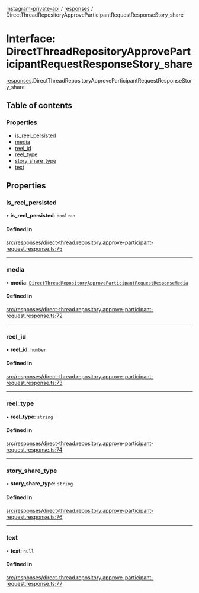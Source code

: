 [instagram-private-api](../../README.md) / [responses](../../modules/responses.md) / DirectThreadRepositoryApproveParticipantRequestResponseStory_share

# Interface: DirectThreadRepositoryApproveParticipantRequestResponseStory\_share

[responses](../../modules/responses.md).DirectThreadRepositoryApproveParticipantRequestResponseStory_share

## Table of contents

### Properties

- [is\_reel\_persisted](DirectThreadRepositoryApproveParticipantRequestResponseStory_share.md#is_reel_persisted)
- [media](DirectThreadRepositoryApproveParticipantRequestResponseStory_share.md#media)
- [reel\_id](DirectThreadRepositoryApproveParticipantRequestResponseStory_share.md#reel_id)
- [reel\_type](DirectThreadRepositoryApproveParticipantRequestResponseStory_share.md#reel_type)
- [story\_share\_type](DirectThreadRepositoryApproveParticipantRequestResponseStory_share.md#story_share_type)
- [text](DirectThreadRepositoryApproveParticipantRequestResponseStory_share.md#text)

## Properties

### is\_reel\_persisted

• **is\_reel\_persisted**: `boolean`

#### Defined in

[src/responses/direct-thread.repository.approve-participant-request.response.ts:75](https://github.com/Nerixyz/instagram-private-api/blob/4971f34/src/responses/direct-thread.repository.approve-participant-request.response.ts#L75)

___

### media

• **media**: [`DirectThreadRepositoryApproveParticipantRequestResponseMedia`](DirectThreadRepositoryApproveParticipantRequestResponseMedia.md)

#### Defined in

[src/responses/direct-thread.repository.approve-participant-request.response.ts:72](https://github.com/Nerixyz/instagram-private-api/blob/4971f34/src/responses/direct-thread.repository.approve-participant-request.response.ts#L72)

___

### reel\_id

• **reel\_id**: `number`

#### Defined in

[src/responses/direct-thread.repository.approve-participant-request.response.ts:73](https://github.com/Nerixyz/instagram-private-api/blob/4971f34/src/responses/direct-thread.repository.approve-participant-request.response.ts#L73)

___

### reel\_type

• **reel\_type**: `string`

#### Defined in

[src/responses/direct-thread.repository.approve-participant-request.response.ts:74](https://github.com/Nerixyz/instagram-private-api/blob/4971f34/src/responses/direct-thread.repository.approve-participant-request.response.ts#L74)

___

### story\_share\_type

• **story\_share\_type**: `string`

#### Defined in

[src/responses/direct-thread.repository.approve-participant-request.response.ts:76](https://github.com/Nerixyz/instagram-private-api/blob/4971f34/src/responses/direct-thread.repository.approve-participant-request.response.ts#L76)

___

### text

• **text**: ``null``

#### Defined in

[src/responses/direct-thread.repository.approve-participant-request.response.ts:77](https://github.com/Nerixyz/instagram-private-api/blob/4971f34/src/responses/direct-thread.repository.approve-participant-request.response.ts#L77)
